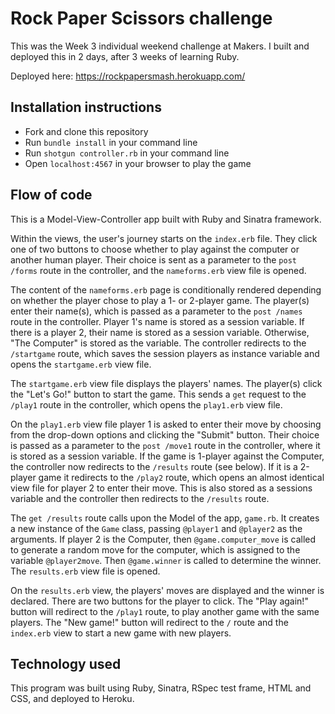 # Rock Paper Scissors challenge

This was the Week 3 individual weekend challenge at Makers. I built and deployed this in 2 days, after 3 weeks of learning Ruby.

Deployed here: https://rockpapersmash.herokuapp.com/

## Installation instructions

* Fork and clone this repository
* Run `bundle install` in your command line
* Run `shotgun controller.rb` in your command line
* Open `localhost:4567` in your browser to play the game


## Flow of code

This is a Model-View-Controller app built with Ruby and Sinatra framework.

Within the views, the user's journey starts on the `index.erb` file. They click one of two buttons to choose whether to play against the computer or another human player. Their choice is sent as a parameter to the `post /forms` route in the controller, and the `nameforms.erb` view file is opened.

The content of the `nameforms.erb` page is conditionally rendered depending on whether the player chose to play a 1- or 2-player game. The player(s) enter their name(s), which is passed as a parameter to the `post /names` route in the controller. Player 1's name is stored as a session variable. If there is a player 2, their name is stored as a session variable. Otherwise, "The Computer" is stored as the variable. The controller redirects to the `/startgame` route, which saves the session players as instance variable and opens the `startgame.erb` view file.

The `startgame.erb` view file displays the players' names. The player(s) click the "Let's Go!" button to start the game. This sends a `get` request to the `/play1` route in the controller, which opens the `play1.erb` view file.

On the `play1.erb` view file player 1 is asked to enter their move by choosing from the drop-down options and clicking the "Submit" button. Their choice is passed as a parameter to the `post /move1` route in the controller, where it is stored as a session variable. If the game is 1-player against the Computer, the controller now redirects to the `/results` route (see below). If it is a 2-player game it redirects to the `/play2` route, which opens an almost identical view file for player 2 to enter their move. This is also stored as a sessions variable and the controller then redirects to the `/results` route.

The `get /results` route calls upon the Model of the app, `game.rb`. It creates a new instance of the `Game` class, passing `@player1` and `@player2` as the arguments. If player 2 is the Computer, then `@game.computer_move` is called to generate a random move for the computer, which is assigned to the variable `@player2move`. Then `@game.winner` is called to determine the winner. The `results.erb` view file is opened.

On the `results.erb` view, the players' moves are displayed and the winner is declared. There are two buttons for the player to click. The "Play again!" button will redirect to the `/play1` route, to play another game with the same players. The "New game!" button will redirect to the `/` route and the `index.erb` view to start a new game with new players.


## Technology used

This program was built using Ruby, Sinatra, RSpec test frame, HTML and CSS, and deployed to Heroku.
